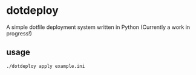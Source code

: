 # dotdeploy

A simple dotfile deployment system written in Python (Currently a work in progress!)

## usage

```
./dotdeploy apply example.ini
```